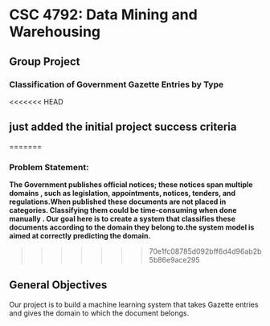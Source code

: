 # CSC 4792: Data Mining and Warehousing  
## Group Project  

### **Classification of Government Gazette Entries by Type**

<<<<<<< HEAD
## **just added the initial project success criteria**
=======
### Problem Statement:

**The Government publishes official notices; these notices span multiple domains , such as legislation, appointments, notices, tenders, and regulations.When published these documents are not placed in categories. Classifying them could be time-consuming when done manually . Our goal here is to create a system that classifies these documents according to the domain they belong to.the system model is aimed at correctly predicting the domain.**
>>>>>>> 70e1fc08785d092bff6d4d96ab2b5b86e9ace295
##  General Objectives  

Our project is to build a machine learning system that takes Gazette entries and gives the domain to which the document belongs.
